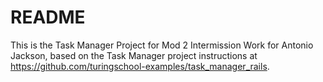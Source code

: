 # README

This is the Task Manager Project for Mod 2 Intermission Work for Antonio Jackson, based on the Task Manager project instructions at https://github.com/turingschool-examples/task_manager_rails.
